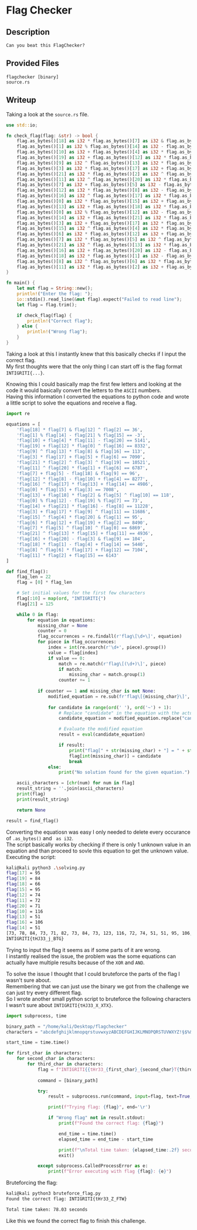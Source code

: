 # Flag Checker

## Description
```
Can you beat this FlagChecker?
```

## Provided Files
```
flagchecker [binary]
source.rs
```

## Writeup

Taking a look at the `source.rs` file. <br/>
```rs
use std::io;

fn check_flag(flag: &str) -> bool {
    flag.as_bytes()[18] as i32 * flag.as_bytes()[7] as i32 & flag.as_bytes()[12] as i32 ^ flag.as_bytes()[2] as i32 == 36 &&
    flag.as_bytes()[1] as i32 % flag.as_bytes()[14] as i32 - flag.as_bytes()[21] as i32 % flag.as_bytes()[15] as i32 == -3 &&
    flag.as_bytes()[10] as i32 + flag.as_bytes()[4] as i32 * flag.as_bytes()[11] as i32 - flag.as_bytes()[20] as i32 == 5141 &&
    flag.as_bytes()[19] as i32 + flag.as_bytes()[12] as i32 * flag.as_bytes()[0] as i32 ^ flag.as_bytes()[16] as i32 == 8332 &&
    flag.as_bytes()[9] as i32 ^ flag.as_bytes()[13] as i32 * flag.as_bytes()[8] as i32 & flag.as_bytes()[16] as i32 == 113 &&
    flag.as_bytes()[3] as i32 * flag.as_bytes()[17] as i32 + flag.as_bytes()[5] as i32 + flag.as_bytes()[6] as i32 == 7090 &&
    flag.as_bytes()[21] as i32 * flag.as_bytes()[2] as i32 ^ flag.as_bytes()[3] as i32 ^ flag.as_bytes()[19] as i32 == 10521 &&
    flag.as_bytes()[11] as i32 ^ flag.as_bytes()[20] as i32 * flag.as_bytes()[1] as i32 + flag.as_bytes()[6] as i32 == 6787 &&
    flag.as_bytes()[7] as i32 + flag.as_bytes()[5] as i32 - flag.as_bytes()[18] as i32 & flag.as_bytes()[9] as i32 == 96 &&
    flag.as_bytes()[12] as i32 * flag.as_bytes()[8] as i32 - flag.as_bytes()[10] as i32 + flag.as_bytes()[4] as i32 == 8277 &&
    flag.as_bytes()[16] as i32 ^ flag.as_bytes()[17] as i32 * flag.as_bytes()[13] as i32 + flag.as_bytes()[14] as i32 == 4986 &&
    flag.as_bytes()[0] as i32 * flag.as_bytes()[15] as i32 + flag.as_bytes()[3] as i32 == 7008 &&
    flag.as_bytes()[13] as i32 + flag.as_bytes()[18] as i32 * flag.as_bytes()[2] as i32 & flag.as_bytes()[5] as i32 ^ flag.as_bytes()[10] as i32 == 118 &&
    flag.as_bytes()[0] as i32 % flag.as_bytes()[12] as i32 - flag.as_bytes()[19] as i32 % flag.as_bytes()[7] as i32 == 73 &&
    flag.as_bytes()[14] as i32 + flag.as_bytes()[21] as i32 * flag.as_bytes()[16] as i32 - flag.as_bytes()[8] as i32 == 11228 &&
    flag.as_bytes()[3] as i32 + flag.as_bytes()[17] as i32 * flag.as_bytes()[9] as i32 ^ flag.as_bytes()[11] as i32 == 11686 &&
    flag.as_bytes()[15] as i32 ^ flag.as_bytes()[4] as i32 * flag.as_bytes()[20] as i32 & flag.as_bytes()[1] as i32 == 95 &&
    flag.as_bytes()[6] as i32 * flag.as_bytes()[12] as i32 + flag.as_bytes()[19] as i32 + flag.as_bytes()[2] as i32 == 8490 &&
    flag.as_bytes()[7] as i32 * flag.as_bytes()[5] as i32 ^ flag.as_bytes()[10] as i32 ^ flag.as_bytes()[0] as i32 == 6869 &&
    flag.as_bytes()[21] as i32 ^ flag.as_bytes()[13] as i32 * flag.as_bytes()[15] as i32 + flag.as_bytes()[11] as i32 == 4936 &&
    flag.as_bytes()[16] as i32 + flag.as_bytes()[20] as i32 - flag.as_bytes()[3] as i32 & flag.as_bytes()[9] as i32 == 104 &&
    flag.as_bytes()[18] as i32 * flag.as_bytes()[1] as i32 - flag.as_bytes()[4] as i32 + flag.as_bytes()[14] as i32 == 5440 &&
    flag.as_bytes()[8] as i32 ^ flag.as_bytes()[6] as i32 * flag.as_bytes()[17] as i32 + flag.as_bytes()[12] as i32 == 7104 &&
    flag.as_bytes()[11] as i32 * flag.as_bytes()[2] as i32 + flag.as_bytes()[15] as i32 == 6143
}

fn main() {
    let mut flag = String::new();
    println!("Enter the flag: ");
    io::stdin().read_line(&mut flag).expect("Failed to read line");
    let flag = flag.trim();

    if check_flag(flag) {
        println!("Correct flag");
    } else {
        println!("Wrong flag");
    }
}
```

Taking a look at this I instantly knew that this basically checks if I input the correct flag. <br/>
My first thoughts were that the only thing I can start off is the flag format `INTIGRITI{...}`. <br/>

Knowing this I could basically map the first few letters and looking at the code it would basically convert the letters to the `ASCII` numbers. <br/>
Having this information I converted the equations to python code and wrote a little script to solve the equations and receive a flag. <br/>
```py
import re

equations = [
    'flag[18] * flag[7] & flag[12] ^ flag[2] == 36',
    'flag[1] % flag[14] - flag[21] % flag[15] == -3',
    'flag[10] + flag[4] * flag[11] - flag[20] == 5141',
    'flag[19] + flag[12] * flag[0] ^ flag[16] == 8332',
    'flag[9] ^ flag[13] * flag[8] & flag[16] == 113',
    'flag[3] * flag[17] + flag[5] + flag[6] == 7090',
    'flag[21] * flag[2] ^ flag[3] ^ flag[19] == 10521',
    'flag[11] ^ flag[20] * flag[1] + flag[6] == 6787',
    'flag[7] + flag[5] - flag[18] & flag[9] == 96',
    'flag[12] * flag[8] - flag[10] + flag[4] == 8277',
    'flag[16] ^ flag[17] * flag[13] + flag[14] == 4986',
    'flag[0] * flag[15] + flag[3] == 7008',
    'flag[13] + flag[18] * flag[2] & flag[5] ^ flag[10] == 118',
    'flag[0] % flag[12] - flag[19] % flag[7] == 73',
    'flag[14] + flag[21] * flag[16] - flag[8] == 11228',
    'flag[3] + flag[17] * flag[9] ^ flag[11] == 11686',
    'flag[15] ^ flag[4] * flag[20] & flag[1] == 95',
    'flag[6] * flag[12] + flag[19] + flag[2] == 8490',
    'flag[7] * flag[5] ^ flag[10] ^ flag[0] == 6869',
    'flag[21] ^ flag[13] * flag[15] + flag[11] == 4936',
    'flag[16] + flag[20] - flag[3] & flag[9] == 104',
    'flag[18] * flag[1] - flag[4] + flag[14] == 5440',
    'flag[8] ^ flag[6] * flag[17] + flag[12] == 7104',
    'flag[11] * flag[2] + flag[15] == 6143'
]

def find_flag():
    flag_len = 22
    flag = [0] * flag_len

    # Set initial values for the first few characters
    flag[:10] = map(ord, "INTIGRITI{")
    flag[21] = 125

    while 0 in flag:
        for equation in equations:
            missing_char = None
            counter = 0
            flag_occurrences = re.findall(r'flag\[\d+\]', equation)
            for piece in flag_occurrences:
                index = int(re.search(r'\d+', piece).group())
                value = flag[index]
                if value == 0:
                    match = re.match(r'flag\[(\d+)\]', piece)
                    if match:
                        missing_char = match.group(1)
                    counter += 1
            
            if counter == 1 and missing_char is not None:
                modified_equation = re.sub(fr'flag\[{missing_char}\]', "candidate", equation)
                
                for candidate in range(ord(' '), ord('~') + 1):
                    # Replace "candidate" in the equation with the actual candidate value
                    candidate_equation = modified_equation.replace("candidate", str(candidate))

                    # Evaluate the modified equation
                    result = eval(candidate_equation)

                    if result:
                        print("flag[" + str(missing_char) + "] = " + str(candidate))
                        flag[int(missing_char)] = candidate
                        break
                else:
                    print("No solution found for the given equation.")

    ascii_characters = [chr(num) for num in flag]
    result_string = ''.join(ascii_characters)
    print(flag)
    print(result_string)

    return None

result = find_flag()
```

Converting the equatiosn was easy I only needed to delete every occurance of `.as_bytes()` and ` as i32`. <br/>
The script basically works by checking if there is only 1 unknown value in an equation and than proceed to sovle this equation to get the unknown value. <br/>
Executing the script: <br/>
```sh
kali@kali python3 .\solving.py
flag[17] = 95
flag[19] = 84
flag[18] = 66
flag[15] = 95
flag[12] = 74
flag[11] = 72
flag[20] = 71
flag[10] = 116
flag[13] = 51
flag[16] = 106
flag[14] = 51
[73, 78, 84, 73, 71, 82, 73, 84, 73, 123, 116, 72, 74, 51, 51, 95, 106, 95, 66, 84, 71, 125]
INTIGRITI{tHJ33_j_BTG}
```

Trying to input the flag it seems as if some parts of it are wrong. <br/>
I instantly realised the issue, the problem was the some equations can actually have multiple results because of the `XOR` and `AND`. <br/> 

To solve the issue I thought that I could bruteforce the parts of the flag I wasn't sure about. <br/>
Remembering that we can just use the binary we got from the challenge we can just try every different flag. <br/>
So I wrote another small python script to bruteforce the following characters I wasn't sure about `INTIGRITI{tHJ33_X_XTX}`. <br/>
```py
import subprocess, time

binary_path = "/home/kali/Desktop/flagchecker"
characters = "abcdefghijklmnopqrstuvwxyzABCDEFGHIJKLMNOPQRSTUVWXYZ!§$%&/()?_*#"

start_time = time.time()

for first_char in characters:
    for second_char in characters:
        for third_char in characters:
            flag = f"INTIGRITI{{tHr33_{first_char}_{second_char}T{third_char}}}"
            
            command = [binary_path]

            try:
                result = subprocess.run(command, input=flag, text=True, capture_output=True, check=True)

                print(f"Trying flag: {flag}", end='\r')

                if "Wrong flag" not in result.stdout:
                    print(f"Found the correct flag: {flag}")

                    end_time = time.time()
                    elapsed_time = end_time - start_time

                    print(f"\nTotal time taken: {elapsed_time:.2f} seconds")
                    exit() 

            except subprocess.CalledProcessError as e:
                print(f"Error executing with flag {flag}: {e}")
```

Bruteforcing the flag: <br/>
```sh
kali@kali python3 bruteforce_flag.py 
Found the correct flag: INTIGRITI{tHr33_Z_FTW}

Total time taken: 78.03 seconds
```

Like this we found the correct flag to finish this challenge. 